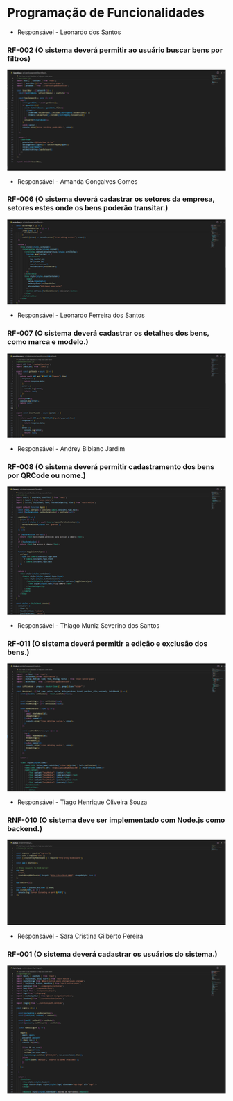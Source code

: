 # Programação de Funcionalidades


- Responsável - Leonardo dos Santos
### RF-002 (O sistema deverá permitir ao usuário buscar bens por filtros)

![Código Fonte Component](img/07-code-searchbar.png)

- Responsável - Amanda Gonçalves Gomes
### RF-006 (O sistema deverá cadastrar os setores da empresa, setores estes onde os bens poderão transitar.)
![Código Fonte Page](img/07-code-sectorsPage.png)

- Responsável - Leonardo Ferreira dos Santos
### RF-007 (O sistema deverá cadastrar os detalhes dos bens, como marca e modelo.)
![Códiogo Fonte Service](img/07-code-goodsService.png)

- Responsável - Andrey Bibiano Jardim
### RF-008 (O sistema deverá permitir cadastramento dos bens por QRCode ou nome.)
![Código Fonte Component](img/07-code-qrcode.png)

- Responsável - Thiago Muniz Severino dos Santos
### RF-011 (O sistema deverá permitir a edição e exclusão dos bens.)
![Código Fonte Component](img/07-code-card.png)

- Responsável - Tiago Henrique Oliveira Souza
### RNF-010 (O sistema deve ser implementado com Node.js como backend.)
![Código Fonte Index](img/07-code-node-json.png)

- Responsável - Sara Cristina Gilberto Pereira
### RF-001 (O sistema deverá cadastrar os usuários do sistema.)
![Código Fonte Page](img/07-code-login.png)
